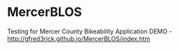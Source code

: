 # MercerBLOS

Testing for Mercer County Bikeability Application
DEMO - http://gfred3rick.github.io/MercerBLOS/index.htm
